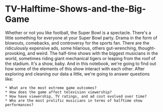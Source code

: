 # TV-Halftime-Shows-and-the-Big-Game

Whether or not you like football, the Super Bowl is a spectacle. There's a little something for everyone at your Super Bowl party. Drama in the form of blowouts, comebacks, and controversy for the sports fan. There are the ridiculously expensive ads, some hilarious, others gut-wrenching, thought-provoking, and weird. The half-time shows with the biggest musicians in the world, sometimes riding giant mechanical tigers or leaping from the roof of the stadium. It's a show, baby. And in this notebook, we're going to find out how some of the elements of this show interact with each other. After exploring and cleaning our data a little, we're going to answer questions like:

    * What are the most extreme game outcomes?
    * How does the game affect television viewership?
    * How have viewership, TV ratings, and ad cost evolved over time?
    * Who are the most prolific musicians in terms of halftime show performances?
